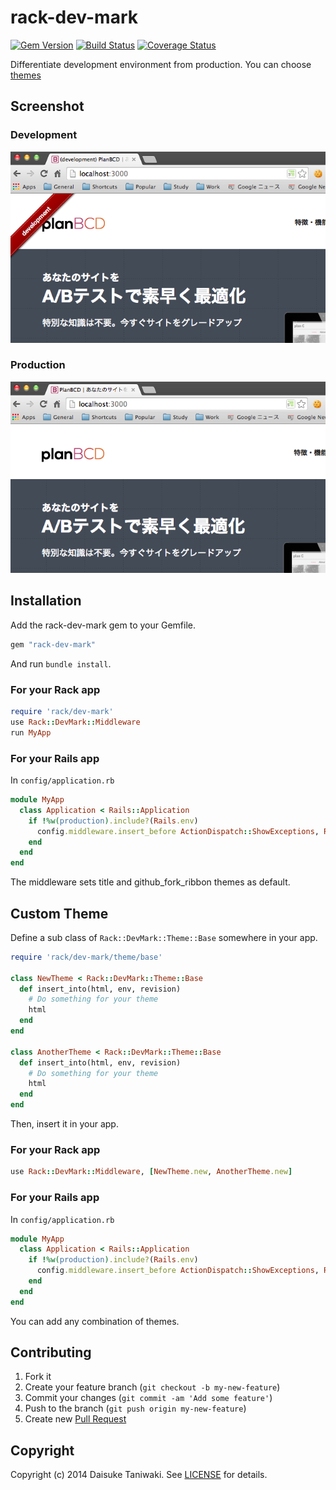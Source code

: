 # rack-dev-mark

[![Gem Version](https://badge.fury.io/rb/rack-dev-mark.svg)](http://badge.fury.io/rb/rack-dev-mark) [![Build Status](https://secure.travis-ci.org/dtaniwaki/rack-dev-mark.png?branch=master)](http://travis-ci.org/dtaniwaki/rack-dev-mark) [![Coverage Status](https://coveralls.io/repos/dtaniwaki/rack-dev-mark/badge.png?branch=master)](https://coveralls.io/r/dtaniwaki/rack-dev-mark?branch=master)

Differentiate development environment from production. You can choose [themes](lib/rack/dev-mark/theme/README.md)

## Screenshot

### Development

![screenshot development](screenshot-development.png)

### Production

![screenshot production](screenshot-production.png)

## Installation

Add the rack-dev-mark gem to your Gemfile.

```ruby
gem "rack-dev-mark"
```

And run `bundle install`.

### For your Rack app

```ruby
require 'rack/dev-mark'
use Rack::DevMark::Middleware
run MyApp
```

### For your Rails app

In `config/application.rb`

```ruby
module MyApp
  class Application < Rails::Application
    if !%w(production).include?(Rails.env)
      config.middleware.insert_before ActionDispatch::ShowExceptions, Rack::DevMark::Middleware
    end
  end
end
```

The middleware sets title and github_fork_ribbon themes as default.

## Custom Theme

Define a sub class of `Rack::DevMark::Theme::Base` somewhere in your app.

```ruby
require 'rack/dev-mark/theme/base'

class NewTheme < Rack::DevMark::Theme::Base
  def insert_into(html, env, revision)
    # Do something for your theme
    html
  end
end

class AnotherTheme < Rack::DevMark::Theme::Base
  def insert_into(html, env, revision)
    # Do something for your theme
    html
  end
end
```

Then, insert it in your app.

### For your Rack app

```ruby
use Rack::DevMark::Middleware, [NewTheme.new, AnotherTheme.new]
```

### For your Rails app

In `config/application.rb`

```ruby
module MyApp
  class Application < Rails::Application
    if !%w(production).include?(Rails.env)
      config.middleware.insert_before ActionDispatch::ShowExceptions, Rack::DevMark::Middleware, [NewTheme.new, AnotherTheme.new]
    end
  end
end
```

You can add any combination of themes.

## Contributing

1. Fork it
2. Create your feature branch (`git checkout -b my-new-feature`)
3. Commit your changes (`git commit -am 'Add some feature'`)
4. Push to the branch (`git push origin my-new-feature`)
5. Create new [Pull Request](../../pull/new/master)

## Copyright

Copyright (c) 2014 Daisuke Taniwaki. See [LICENSE](LICENSE) for details.
